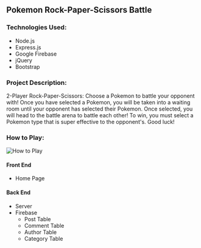 ## Pokemon Rock-Paper-Scissors Battle

### Technologies Used:
* Node.js
* Express.js
* Google Firebase
* jQuery
* Bootstrap

### Project Description:
2-Player Rock-Paper-Scissors: Choose a Pokemon to battle your opponent with! Once you have selected a Pokemon, you will be taken into a waiting room until your opponent has selected their Pokemon. Once selected, you will head to the battle arena to battle each other! To win, you must select a Pokemon type that is super effective to the opponent's. Good luck!

### How to Play:
![How to Play](./readmeAssets/example.gif)

#### Front End
* Home Page

#### Back End
* Server
* Firebase
    * Post Table
    * Comment Table
    * Author Table
    * Category Table